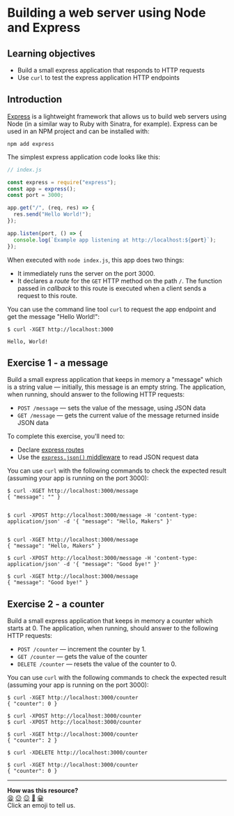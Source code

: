 # Building a web server using Node and Express

## Learning objectives

- Build a small express application that responds to HTTP requests
- Use `curl` to test the express application HTTP endpoints

## Introduction

[Express](https://expressjs.com/) is a lightweight framework that allows us to build web servers using Node (in a similar way to Ruby with Sinatra, for example). Express can be used in an NPM project and can be installed with:

```
npm add express
```

The simplest express application code looks like this:

```js
// index.js

const express = require("express");
const app = express();
const port = 3000;

app.get("/", (req, res) => {
  res.send("Hello World!");
});

app.listen(port, () => {
  console.log(`Example app listening at http://localhost:${port}`);
});
```

When executed with `node index.js`, this app does two things:

- It immediately runs the server on the port 3000.
- It declares a _route_ for the `GET` HTTP method on the path `/`. The function passed in _callback_ to this route is executed when a client sends a request to this route.

You can use the command line tool `curl` to request the app endpoint and get the message "Hello World!":

```
$ curl -XGET http://localhost:3000

Hello, World!
```

## Exercise 1 - a message

Build a small express application that keeps in memory a "message" which is a string value — initially, this message is an empty string. The application, when running, should answer to the following HTTP requests:

- `POST /message` — sets the value of the message, using JSON data
- `GET /message` — gets the current value of the message returned inside JSON data

To complete this exercise, you'll need to:

- Declare [express routes](https://expressjs.com/en/guide/routing.html)
- Use the [`express.json()` middleware](https://masteringjs.io/tutorials/express/body) to read JSON request data

You can use `curl` with the following commands to check the expected result (assuming your app is running on the port 3000):

```
$ curl -XGET http://localhost:3000/message
{ "message": "" }


$ curl -XPOST http://localhost:3000/message -H 'content-type: application/json' -d '{ "message": "Hello, Makers" }'


$ curl -XGET http://localhost:3000/message
{ "message": "Hello, Makers" }

$ curl -XPOST http://localhost:3000/message -H 'content-type: application/json' -d '{ "message": "Good bye!" }'

$ curl -XGET http://localhost:3000/message
{ "message": "Good bye!" }
```

## Exercise 2 - a counter

Build a small express application that keeps in memory a counter which starts at 0. The application, when running, should answer to the following HTTP requests:

- `POST /counter` — increment the counter by 1.
- `GET /counter` — gets the value of the counter
- `DELETE /counter` — resets the value of the counter to 0.

You can use `curl` with the following commands to check the expected result (assuming your app is running on the port 3000):

```
$ curl -XGET http://localhost:3000/counter
{ "counter": 0 }

$ curl -XPOST http://localhost:3000/counter
$ curl -XPOST http://localhost:3000/counter

$ curl -XGET http://localhost:3000/counter
{ "counter": 2 }

$ curl -XDELETE http://localhost:3000/counter

$ curl -XGET http://localhost:3000/counter
{ "counter": 0 }
```

<!-- BEGIN GENERATED SECTION DO NOT EDIT -->

---

**How was this resource?**  
[😫](https://airtable.com/shrUJ3t7KLMqVRFKR?prefill_Repository=makersacademy/javascript-fundamentals&prefill_File=practicals/web-server/README.md&prefill_Sentiment=😫) [😕](https://airtable.com/shrUJ3t7KLMqVRFKR?prefill_Repository=makersacademy/javascript-fundamentals&prefill_File=practicals/web-server/README.md&prefill_Sentiment=😕) [😐](https://airtable.com/shrUJ3t7KLMqVRFKR?prefill_Repository=makersacademy/javascript-fundamentals&prefill_File=practicals/web-server/README.md&prefill_Sentiment=😐) [🙂](https://airtable.com/shrUJ3t7KLMqVRFKR?prefill_Repository=makersacademy/javascript-fundamentals&prefill_File=practicals/web-server/README.md&prefill_Sentiment=🙂) [😀](https://airtable.com/shrUJ3t7KLMqVRFKR?prefill_Repository=makersacademy/javascript-fundamentals&prefill_File=practicals/web-server/README.md&prefill_Sentiment=😀)  
Click an emoji to tell us.

<!-- END GENERATED SECTION DO NOT EDIT -->

